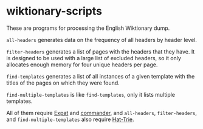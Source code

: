 # wiktionary-scripts

These are programs for processing the English Wiktionary dump.

`all-headers` generates data on the frequency of all headers by header level.

`filter-headers` generates a list of pages with the headers that they have. It is designed to be used with a large list of excluded headers, so it only allocates enough memory for four unique headers per page.

`find-templates` generates a list of all instances of a given template with the titles of the pages on which they were found.

`find-multiple-templates` is like `find-templates`, only it lists multiple templates.

All of them require [Expat](https://github.com/libexpat/libexpat) and [commander](https://github.com/clibs/commander), and `all-headers`, `filter-headers`, and `find-multiple-templates` also require [Hat-Trie](https://github.com/dcjones/hat-trie).
